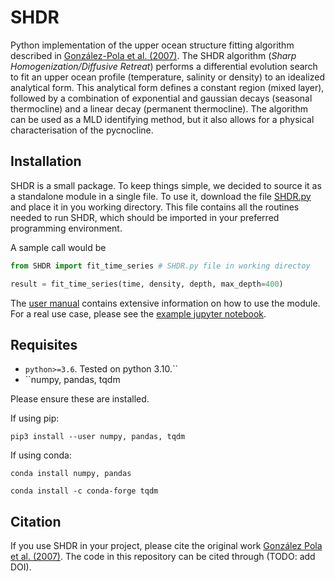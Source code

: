 # SHDR

Python implementation of the upper ocean structure fitting algorithm described in
[González-Pola et al. (2007)](https://www.sciencedirect.com/science/article/abs/pii/S0967063707002026).
The SHDR algorithm (*Sharp Homogenization/Diffusive Retreat*) performs a
differential evolution search to fit an upper ocean profile (temperature,
salinity or density) to an idealized analytical form. This analytical form
defines a constant region (mixed layer), followed by a combination of
exponential and gaussian decays (seasonal thermocline) and a linear decay
(permanent thermocline). The algorithm can be used as a MLD identifying method,
but it also allows for a physical characterisation of the pycnocline. 

## Installation
SHDR is a small package. To keep things simple, we decided to source it 
as a standalone module in a single file. To use it, download the file [SHDR.py](SHDR.py) 
and place it in you working directory. This file contains all the routines needed to run 
SHDR, which should be imported in your preferred programming environment. 

A sample call would be

```python
from SHDR import fit_time_series # SHDR.py file in working directoy

result = fit_time_series(time, density, depth, max_depth=400)
```

The [user manual](user_manual.pdf) contains extensive information on how to use the module. 
For a real use case, please see the [example jupyter notebook](examples.ipynb).

## Requisites
* ``python>=3.6``. Tested on python 3.10.``
* ``numpy, pandas, tqdm

Please ensure these are installed.

If using pip:

``pip3 install --user numpy, pandas, tqdm``

If using conda:

``conda install numpy, pandas ``

``conda install -c conda-forge tqdm``



## Citation
If you use SHDR in your project, please cite the
original work [González Pola et al. (2007)](https://www.sciencedirect.com/science/article/abs/pii/S0967063707002026). The code
in this repository can be cited through (TODO: add DOI).




